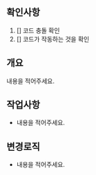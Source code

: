 ## 확인사항

1. [] 코드 충돌 확인
2. [] 코드가 작동하는 것을 확인

## 개요
내용을 적어주세요.

## 작업사항
- 내용을 적어주세요.

## 변경로직
- 내용을 적어주세요.

